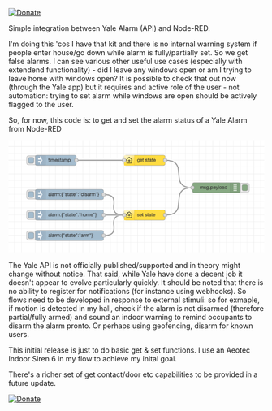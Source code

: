 [![Donate](https://img.shields.io/badge/Donate-PayPal-green.svg)](https://www.paypal.com/cgi-bin/webscr?cmd=_s-xclick&hosted_button_id=MBAQ88WXKP2E2)

Simple integration between Yale Alarm (API) and Node-RED.

I'm doing this 'cos I have that kit and there is no internal warning system if people enter house/go down while alarm is fully/partially set. So we get false alarms. I can see various other useful use cases (especially with extendend functionality) - did I leave any windows open or am I trying to leave home with windows open? It is possible to check that out now (through the Yale app) but it requires and active role of the user - not automation: trying to set alarm while windows are open should be actively flagged to the user.

So, for now, this code is: to get and set the alarm status of a Yale Alarm from Node-RED

<img src="docs/v0.1.x_Flow_Example.png">

The Yale API is not officially published/supported and in theory might change without notice. That said, while Yale have done a decent job it doesn't appear to evolve particularly quickly. It should be noted that there is no ability to register for notifications (for instance using webhooks). So flows need to be developed in response to external stimuli: so for exmaple, if motion is detected in my hall, check if the alarm is not disarmed (therefore partial/fully armed) and sound an indoor warning to remind occupants to disarm the alarm pronto. Or perhaps using geofencing, disarm for known users.

This initial release is just to do basic get & set functions. I use an Aeotec Indoor Siren 6 in my flow to achieve my inital goal.

There's a richer set of get contact/door etc capabilities to be provided in a future update.

[![Donate](https://img.shields.io/badge/Donate-PayPal-green.svg)](https://www.paypal.com/cgi-bin/webscr?cmd=_s-xclick&hosted_button_id=MBAQ88WXKP2E2)
